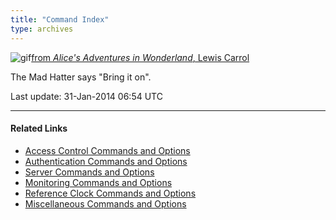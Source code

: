```yaml
---
title: "Command Index"
type: archives
---
```



![gif](/archives/pic/alice38.gif)[from _Alice's Adventures in Wonderland_, Lewis Carrol](/reflib/pictures/)

The Mad Hatter says "Bring it on".

Last update: 31-Jan-2014 06:54 UTC

* * *

#### Related Links

*   [Access Control Commands and Options](/archives/4.2.8-series/accopt/)
*   [Authentication Commands and Options](/archives/4.2.8-series/authopt/)
*   [Server Commands and Options](/archives/4.2.8-series/confopt/)
*   [Monitoring Commands and Options](/archives/4.2.8-series/monopt/)
*   [Reference Clock Commands and Options](/archives/4.2.8-series/clockopt/)
*   [Miscellaneous Commands and Options](/archives/4.2.8-series/miscopt/)
